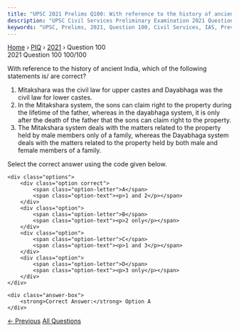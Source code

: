 ```yaml
---
title: "UPSC 2021 Prelims Q100: With reference to the history of ancient India, which of the..."
description: "UPSC Civil Services Preliminary Examination 2021 Question 100 with options and answer"
keywords: "UPSC, Prelims, 2021, Question 100, Civil Services, IAS, Previous Year Questions"
---
```


<nav class="breadcrumb">
    <a href="../../">Home</a>
    <span>›</span>
    <a href="../">PIQ</a>
    <span>›</span>
    <a href="./">2021</a>
    <span>›</span>
    <span>Question 100</span>
</nav>

<div class="question-header">
    <div class="question-meta">
        <span class="year-badge">2021</span>
        <span class="question-number">Question 100</span>
        <span class="progress">100/100</span>
    </div>
    <div class="progress-bar">
        <div class="progress-fill" style="width: 100.0%"></div>
    </div>
</div>

<div class="question-content">
    <div class="question-text">
        <p>With reference to the history of ancient India, which of the following<br />
statements is/ are correct?</p>
<ol>
<li>Mitakshara was the civil law for upper castes and Dayabhaga was the civil law for lower castes.</li>
<li>In the Mitakshara system, the sons can claim right to the property during the lifetime of the father, whereas in the dayabhaga system, it is only after the death of the father that the sons can claim right to the property.</li>
<li>The Mitakshara system deals with the matters related to the property held by male members only of a family, whereas the Dayabhaga system deals with the matters related to the property held by both male and female members of a family.</li>
</ol>
<p>Select the correct answer using the code given below.</p>
    </div>
    
    <div class="options">
        <div class="option correct">
            <span class="option-letter">A</span>
            <span class="option-text"><p>1 and 2</p></span>
        </div>
        <div class="option">
            <span class="option-letter">B</span>
            <span class="option-text"><p>2 only</p></span>
        </div>
        <div class="option">
            <span class="option-letter">C</span>
            <span class="option-text"><p>1 and 3</p></span>
        </div>
        <div class="option">
            <span class="option-letter">D</span>
            <span class="option-text"><p>3 only</p></span>
        </div>
    </div>

    <div class="answer-box">
        <strong>Correct Answer:</strong> Option A
    </div>
</div>

<div class="question-nav">
    <a href="../q099-consider-the-following-statements-1-st-francis-xav/" class="nav-btn prev">← Previous</a>
    <a href="../" class="nav-btn center">All Questions</a>
    <div></div>
</div>
